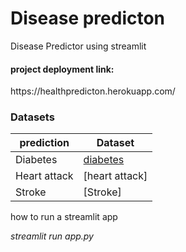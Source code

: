 # Disease predicton
Disease Predictor using streamlit
<h4> project deployment link:</h4>
https://healthpredicton.herokuapp.com/


<h3> Datasets </h3>

|prediction   | Dataset|
|---|---|
|Diabetes     | [diabetes](https://www.kaggle.com/uciml/pima-indians-diabetes-database)|
|Heart attack |[heart attack]|
|Stroke       |[Stroke]|


<p> how to run a streamlit app <p>
<i> <p> streamlit run app.py <p><i>
 
   
    
